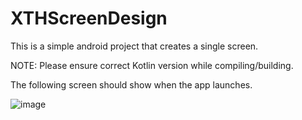 # XTHScreenDesign
This is a simple android project that creates a single screen.

NOTE: Please ensure correct Kotlin version while compiling/building.

The following screen should show when the app launches.

![image](https://user-images.githubusercontent.com/46603998/180605980-21c93cb5-6575-4c2a-92d1-62bf0def071e.png)


